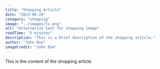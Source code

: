 ```yaml
---
title: "Shopping Article"
date: "2023-06-20"
category: "shopping"
image: "../images/lv.png"
alt: "Alternative text for shopping image"
readTime: "5 minutes"
description: "This is a brief description of the shopping article."
author: "John Doe"
imageCredit: "John Doe"
---
```


This is the content of the shopping article.
